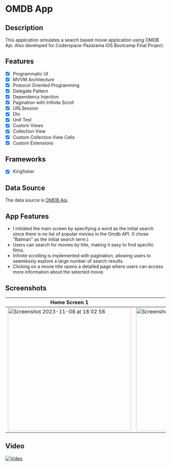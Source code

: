 # OMDB App

## Description

This application simulates a search based movie application using OMDB Api.
Also developed for Coderspace-Pazarama iOS Bootcamp Final Project.  

## Features

- [x] Programmatic UI
- [x] MVVM Architecture
- [x] Protocol Oriented Programming
- [x] Delegate Pattern
- [x] Dependency Injection
- [x] Pagination with Infinite Scroll
- [x] URLSession
- [x] Dto
- [x] Unit Test
- [x] Custom Views
- [x] Collection View
- [x] Custom Collection View Cells
- [x] Custom Extensions

## Frameworks

- [x] Kingfisher

## Data Source

The data source is [OMDB Api](https://www.omdbapi.com/). 

## App Features
- I initiated the main screen by specifying a word as the initial search since there is no list of popular movies in the Omdb API. (I chose "Batman" as the initial search term.)
- Users can search for movies by title, making it easy to find specific films.
- Infinite scrolling is implemented with pagination, allowing users to seamlessly explore a large number of search results.
- Clicking on a movie title opens a detailed page where users can access more information about the selected movie.

## Screenshots
| Home Screen 1| Home Screen 2| Home Screen 3| Home Screen 4| Home Screen 5| Detail Screen 1| Detail Screen 2|
|--|--|--|--|--|--|--|
|<img width="387" alt="Screenshot 2023-11-08 at 18 02 58" src="https://github.com/alicolak64/OmdbApp/assets/71923609/3c4ae2a2-3f6f-402d-9fef-d155be794de5"> |<img width="387" alt="Screenshot 2023-11-08 at 18 03 50" src="https://github.com/alicolak64/OmdbApp/assets/71923609/49b5351a-ebd0-416d-9004-1d7ac3c5c178">|<img width="387" alt="Screenshot 2023-11-08 at 18 04 44" src="https://github.com/alicolak64/OmdbApp/assets/71923609/d5abc802-34ed-47a0-8c2a-dd6cd0c46876">| <img width="387" alt="Screenshot 2023-11-08 at 18 04 05" src="https://github.com/alicolak64/OmdbApp/assets/71923609/739a7e8f-ec0c-4332-a80c-d4a33934bac1">|<img width="387" alt="Screenshot 2023-11-08 at 18 04 59" src="https://github.com/alicolak64/OmdbApp/assets/71923609/22067038-8212-47e5-a7f2-5e255efda627">|<img width="387" alt="Screenshot 2023-11-08 at 18 07 47" src="https://github.com/alicolak64/OmdbApp/assets/71923609/2ece64fc-c53b-4a3a-878b-b1d3068e4a64">|<img width="387" alt="Screenshot 2023-11-08 at 18 07 59" src="https://github.com/alicolak64/OmdbApp/assets/71923609/0b869ee6-5dca-41ca-bf3b-264eec1211be">


## Video

[![Video](https://img.youtube.com/vi/qB_-ap12hM8/maxresdefault.jpg)](https://www.youtube.com/watch?v=qB_-ap12hM8)
